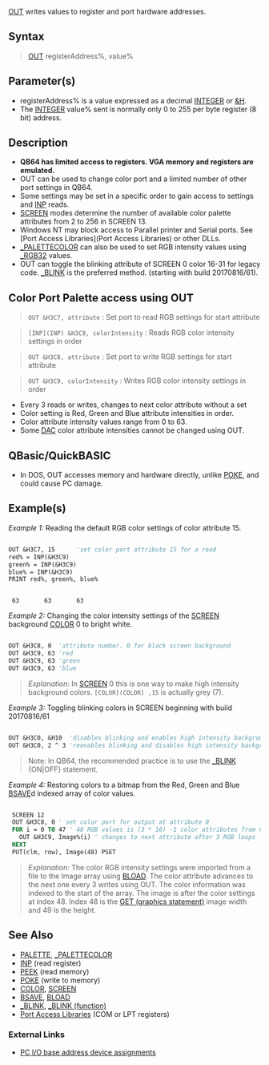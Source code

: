[OUT](OUT) writes values to register and port hardware addresses.

## Syntax

> [OUT](OUT) registerAddress%, value%

## Parameter(s)

* registerAddress% is a value expressed as a decimal [INTEGER](INTEGER) or [&H](&H).
* The [INTEGER](INTEGER) value% sent is normally only 0 to 255 per byte register (8 bit) address.

## Description

* **QB64 has limited access to registers. VGA memory and registers are emulated.**
* OUT can be used to change color port and a limited number of other port settings in QB64.
* Some settings may be set in a specific order to gain access to settings and [INP](INP) reads.
* [SCREEN](SCREEN) modes determine the number of available color palette attributes from 2 to 256 in SCREEN 13.
* Windows NT may block access to Parallel printer and Serial ports. See [Port Access Libraries](Port Access Libraries) or other DLLs.
* [_PALETTECOLOR](_PALETTECOLOR) can also be used to set RGB intensity values using [_RGB32](_RGB32) values.
* OUT can toggle the blinking attribute of SCREEN 0 color 16-31 for legacy code. [_BLINK](_BLINK) is the preferred method. (starting with build 20170816/61).


## Color Port Palette access using OUT

> `OUT &H3C7, attribute` : Set port to read RGB settings for start attribute

> `[INP](INP) &H3C9, colorIntensity` : Reads RGB color intensity settings in order

> `OUT &H3C8, attribute` : Set port to write RGB settings for start attribute

> `OUT &H3C9, colorIntensity` : Writes RGB color intensity settings in order

* Every 3 reads or writes, changes to next color attribute without a set
* Color setting is Red, Green and Blue attribute intensities in order. 
* Color attribute intensity values range from 0 to 63.
* Some [DAC](DAC) color attribute intensities cannot be changed using OUT.

## QBasic/QuickBASIC

* In DOS, OUT accesses memory and hardware directly, unlike [POKE](POKE), and could cause PC damage.

## Example(s)

*Example 1:* Reading the default RGB color settings of color attribute 15.

```vb

OUT &H3C7, 15      'set color port attribute 15 for a read
red% = INP(&H3C9)
green% = INP(&H3C9)
blue% = INP(&H3C9)
PRINT red%, green%, blue% 

```

```text

 63       63       63

```

*Example 2:* Changing the color intensity settings of the [SCREEN](SCREEN) background [COLOR](COLOR) 0 to bright white.

```vb

OUT &H3C8, 0  'attribute number. 0 for black screen background
OUT &H3C9, 63 'red
OUT &H3C9, 63 'green
OUT &H3C9, 63 'blue 

```

> *Explanation:* In [SCREEN](SCREEN) 0 this is one way to make high intensity background colors. `[COLOR](COLOR) ,15` is actually grey (7).

*Example 3:* Toggling blinking colors in SCREEN beginning with build 20170816/61

```vb

OUT &H3C0, &H10  'disables blinking and enables high intensity backgrounds (colors 16-31)
OUT &H3C0, 2 ^ 3 'reenables blinking and disables high intensity backgrounds  (colors 16-31)

```

> Note: In QB64, the recommended practice is to use the [_BLINK](_BLINK) {ON|OFF} statement.

*Example 4:* Restoring colors to a bitmap from the Red, Green and Blue [BSAVE](BSAVE)d indexed array of color values.

```vb

 SCREEN 12
 OUT &H3C8, 0 ' set color port for output at attribute 0
 FOR i = 0 TO 47 ' 48 RGB values is (3 * 16) -1 color attributes from 0 in screen 12
   OUT &H3C9, Image%(i) ' changes to next attribute after 3 RGB loops
 NEXT
 PUT(clm, row), Image(48) PSET 

```

> *Explanation:* The color RGB intensity settings were imported from a file to the Image array using [BLOAD](BLOAD). The color attribute advances to the next one every 3 writes using OUT. The color information was indexed to the start of the array. The image is after the color settings at index 48. Index 48 is the [GET (graphics statement)](GET-(graphics-statement)) image width and 49 is the height.

## See Also

* [PALETTE](PALETTE), [_PALETTECOLOR](_PALETTECOLOR)
* [INP](INP) (read register)
* [PEEK](PEEK) (read memory) 
* [POKE](POKE) (write to memory)
* [COLOR](COLOR), [SCREEN](SCREEN) 
* [BSAVE](BSAVE), [BLOAD](BLOAD)
* [_BLINK](_BLINK), [_BLINK (function)](_BLINK-(function))
* [Port Access Libraries](Port-Access-Libraries) (COM or LPT registers)

### External Links

* [PC I/O base address device assignments](http://en.wikipedia.org/wiki/Input/output_base_address#Common_I.2FO_base_address_device_assignments_in_IBM_PC_compatible_computers)
